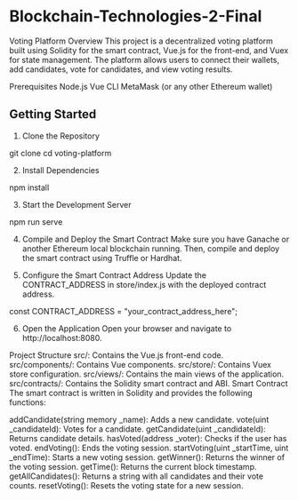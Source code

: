 # Blockchain-Technologies-2-Final
Voting Platform
Overview
This project is a decentralized voting platform built using Solidity for the smart contract, Vue.js for the front-end, and Vuex for state management. The platform allows users to connect their wallets, add candidates, vote for candidates, and view voting results.

Prerequisites
Node.js
Vue CLI
MetaMask (or any other Ethereum wallet)

## Getting Started
1. Clone the Repository

git clone <repository-url>
cd voting-platform

2. Install Dependencies

npm install

3. Start the Development Server

npm run serve

4. Compile and Deploy the Smart Contract
Make sure you have Ganache or another Ethereum local blockchain running. Then, compile and deploy the smart contract using Truffle or Hardhat.

5. Configure the Smart Contract Address
Update the CONTRACT_ADDRESS in store/index.js with the deployed contract address.

const CONTRACT_ADDRESS = "your_contract_address_here";

6. Open the Application
Open your browser and navigate to http://localhost:8080.

Project Structure
src/: Contains the Vue.js front-end code.
src/components/: Contains Vue components.
src/store/: Contains Vuex store configuration.
src/views/: Contains the main views of the application.
src/contracts/: Contains the Solidity smart contract and ABI.
Smart Contract
The smart contract is written in Solidity and provides the following functions:

addCandidate(string memory _name): Adds a new candidate.
vote(uint _candidateId): Votes for a candidate.
getCandidate(uint _candidateId): Returns candidate details.
hasVoted(address _voter): Checks if the user has voted.
endVoting(): Ends the voting session.
startVoting(uint _startTime, uint _endTime): Starts a new voting session.
getWinner(): Returns the winner of the voting session.
getTime(): Returns the current block timestamp.
getAllCandidates(): Returns a string with all candidates and their vote counts.
resetVoting(): Resets the voting state for a new session.
